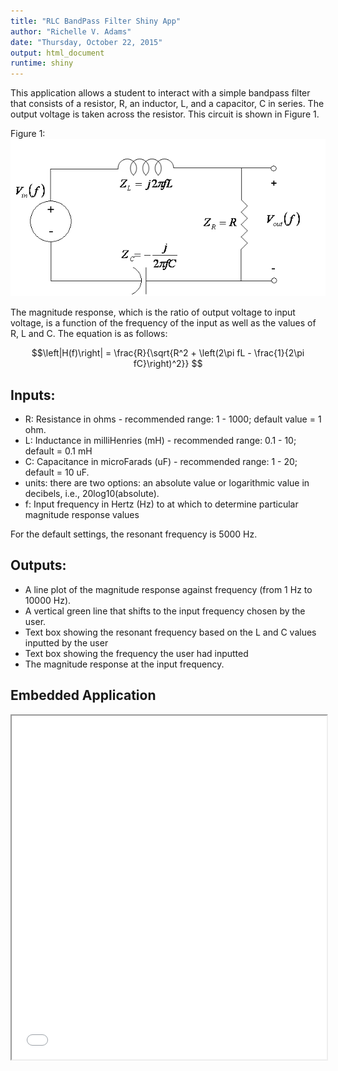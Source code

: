 ```yaml
---
title: "RLC BandPass Filter Shiny App"
author: "Richelle V. Adams"
date: "Thursday, October 22, 2015"
output: html_document
runtime: shiny
---
```


This application allows a student to interact with a simple bandpass filter that consists of a resistor, R, an inductor, L, and a capacitor, C in series.  The output voltage is taken across the resistor.  This circuit is shown in Figure 1.

Figure 1: ![series resonance circuit](series_resonance.png)

The magnitude response, which is the ratio of output voltage to input voltage, is a function of the frequency of the input as well as the values of R, L and C.  The equation is as follows: 

$$\left|H(f)\right| = \frac{R}{\sqrt{R^2 + \left(2\pi fL - \frac{1}{2\pi fC}\right)^2}} $$

## Inputs:
* R:  Resistance in ohms - recommended range: 1 - 1000; default value = 1  ohm.
* L:  Inductance in milliHenries (mH) - recommended range: 0.1 - 10; default = 0.1 mH
* C:  Capacitance in microFarads (uF) - recommended range: 1 - 20; default = 10 uF.
* units: there are two options: an absolute value or logarithmic value in decibels, i.e., 20log10(absolute).
* f: Input frequency in Hertz (Hz) to at which to determine particular magnitude response values 

For the default settings, the resonant frequency is 5000 Hz.

## Outputs:
* A line plot of the magnitude response against frequency (from 1 Hz to 10000 Hz).
* A vertical green line that shifts to the input frequency chosen by the user.  
* Text box showing the resonant frequency based on the L and C values inputted by the user
* Text box showing the frequency the user had inputted
* The magnitude response at the input frequency.


## Embedded Application

<!--html_preserve--><iframe src="app4c27795504a32a83f22f8f7f569192d7/?w=&amp;__subapp__=1" width="100%" height="550" class="shiny-frame"></iframe><!--/html_preserve-->
